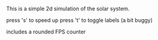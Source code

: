 This is a simple 2d simulation of the solar system.

press 's' to speed up
press 't' to toggle labels (a bit buggy)

includes a rounded FPS counter
